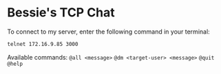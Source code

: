 # Bessie's TCP Chat

To connect to my server, enter the following command in your terminal:

```sh
telnet 172.16.9.85 3000
```
Available commands:
`@all <message>` 
`@dm <target-user> <message>`
`@quit`
`@help`